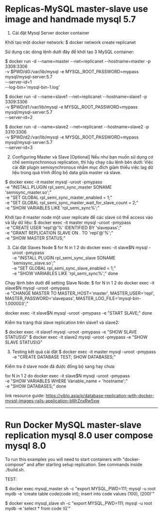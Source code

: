 # Replicas-MySQL master-slave use image and handmade mysql 5.7

1. Cài đặt Mysql Server docker container 

Khởi tạo một docker network:
$ docker network create replicanet

Sử dụng các dòng lệnh dưới đây để khởi tạo 3 MySQL container:

$ docker run -d --name=master --net=replicanet --hostname=master -p 3308:3306 \
  -v $PWD/d0:/var/lib/mysql -e MYSQL_ROOT_PASSWORD=mypass \
  mysql/mysql-server:5.7 \
  --server-id=1 \
  --log-bin='mysql-bin-1.log'

$ docker run -d --name=slave1 --net=replicanet --hostname=slave1 -p 3309:3306 \
  -v $PWD/d1:/var/lib/mysql -e MYSQL_ROOT_PASSWORD=mypass \
  mysql/mysql-server:5.7 \
  --server-id=2

$ docker run -d --name=slave2 --net=replicanet --hostname=slave2 -p 3310:3306 \
  -v $PWD/d2:/var/lib/mysql -e MYSQL_ROOT_PASSWORD=mypass \
  mysql/mysql-server:5.7 \
  --server-id=3
  
 2. Configuring Master và Slave
 [Optional] Nếu như bạn muốn sử dụng cơ chế semisynchronous replication, thì hãy chạy câu lệnh bên dưới:
Việc cài đặt plugin semisynchronous nhầm mục đích giảm thiểu việc lag dữ liệu trong quá trình đồng bộ data giữa master và slave.

$ docker exec -it master mysql -uroot -pmypass \
  -e "INSTALL PLUGIN rpl_semi_sync_master SONAME 'semisync_master.so';" \
  -e "SET GLOBAL rpl_semi_sync_master_enabled = 1;" \
  -e "SET GLOBAL rpl_semi_sync_master_wait_for_slave_count = 2;" \
  -e "SHOW VARIABLES LIKE 'rpl_semi_sync%';"
  
 Khởi tạo ở master node một user replicate để các slave có thể access vào và lấy dữ liệu:
 $ docker exec -it master mysql -uroot -pmypass \
  -e "CREATE USER 'repl'@'%' IDENTIFIED BY 'slavepass';" \
  -e "GRANT REPLICATION SLAVE ON *.* TO 'repl'@'%';" \
  -e "SHOW MASTER STATUS;"
  
3. Cài đặt Slaves Node
 $ for N in 1 2
  do docker exec -it slave$N mysql -uroot -pmypass \
    -e "INSTALL PLUGIN rpl_semi_sync_slave SONAME 'semisync_slave.so';" \
    -e "SET GLOBAL rpl_semi_sync_slave_enabled = 1;" \
    -e "SHOW VARIABLES LIKE 'rpl_semi_sync%';"
done

Chạy lệnh bên dưới để setting Slave Node:
 $ for N in 1 2
  do docker exec -it slave$N mysql -uroot -pmypass \
    -e "CHANGE MASTER TO MASTER_HOST='master', MASTER_USER='repl', \
      MASTER_PASSWORD='slavepass', MASTER_LOG_FILE='mysql-bin-1.000003';"

  docker exec -it slave$N mysql -uroot -pmypass -e "START SLAVE;"
done

Kiểm tra trạng thái slave replication trên slave1 và slave2:

$ docker exec -it slave1 mysql -uroot -pmypass -e "SHOW SLAVE STATUS\G"
$ docker exec -it slave2 mysql -uroot -pmypass -e "SHOW SLAVE STATUS\G"

3. Testing kết quả cài đặt
$ docker exec -it master mysql -uroot -pmypass -e "CREATE DATABASE TEST; SHOW DATABASES;"

Kiểm tra ở slave node đã được đồng bộ sang hay chưa:

for N in 1 2
  do docker exec -it slave$N mysql -uroot -pmypass \
  -e "SHOW VARIABLES WHERE Variable_name = 'hostname';" \
  -e "SHOW DATABASES;"
done

link resource guide: https://viblo.asia/p/database-replication-with-docker-mysql-images-rails-application-bWrZnxRw5xw

----------------------------------------------------------------
# Run Docker MySQL master-slave replication mysql 8.0 user compose mysql 8.0
To run this examples you will need to start containers with "docker-compose" and after starting setup replication. See commands inside ./build.sh.

TEST:

$ docker exec mysql_master sh -c "export MYSQL_PWD=111; mysql -u root mydb -e 'create table code(code int); insert into code values (100), (200)'"

$ docker exec mysql_slave sh -c "export MYSQL_PWD=111; mysql -u root mydb -e 'select * from code \G'"


